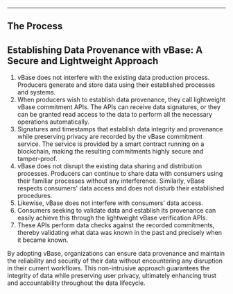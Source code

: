 --------------------------
The Process
--------------------------

## Establishing Data Provenance with vBase: A Secure and Lightweight Approach

1. vBase does not interfere with the existing data production process. Producers generate and store data using their established processes and systems.
2. When producers wish to establish data provenance, they call lightweight vBase commitment APIs. The APIs can receive data signatures, or they can be granted read access to the data to perform all the necessary operations automatically.
3. Signatures and timestamps that establish data integrity and provenance while preserving privacy are recorded by the vBase commitment service. The service is provided by a smart contract running on a blockchain, making the resulting commitments highly secure and tamper-proof.
4. vBase does not disrupt the existing data sharing and distribution processes. Producers can continue to share data with consumers using their familiar processes without any interference. Similarly, vBase respects consumers' data access and does not disturb their established procedures.
5. Likewise, vBase does not interfere with consumers' data access.
6. Consumers seeking to validate data and establish its provenance can easily achieve this through the lightweight vBase verification APIs.
7. These APIs perform data checks against the recorded commitments, thereby validating what data was known in the past and precisely when it became known.

By adopting vBase, organizations can ensure data provenance and maintain the reliability and security of their data without encountering any disruption in their current workflows. This non-intrusive approach guarantees the integrity of data while preserving user privacy, ultimately enhancing trust and accountability throughout the data lifecycle.

